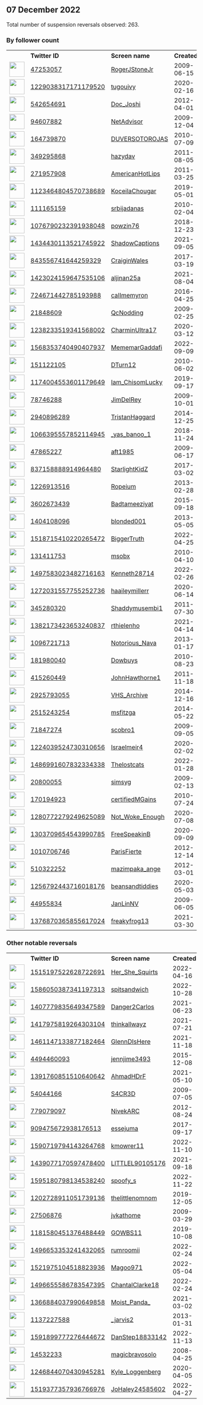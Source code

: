 
## 07 December 2022
Total number of suspension reversals observed: 263.

### By follower count
<table><tr><th></th><th align="left">Twitter ID</th><th align="left">Screen name</th>
<th align="left">Created</th><th align="left">Status</th><th align="left">Suspended</th><th align="left">Followers</th>
<tr><td><a href="https://pbs.twimg.com/profile_images/881721994328363008/FxyU1qMF_normal.jpg"><img src="https://pbs.twimg.com/profile_images/881721994328363008/FxyU1qMF_normal.jpg" width="40px" height="40px" align="center"/></a></td><td><a href="https://twitter.com/intent/user?user_id=47253057">47253057</a></td><td><a href="https://twitter.com/RogerJStoneJr">RogerJStoneJr</a></td><td>2009-06-15</td><td align="center"></td><td></td><td>413327</td></tr>
<tr><td><a href="https://pbs.twimg.com/profile_images/1622146394151866368/eNAp18Sk_normal.jpg"><img src="https://pbs.twimg.com/profile_images/1622146394151866368/eNAp18Sk_normal.jpg" width="40px" height="40px" align="center"/></a></td><td><a href="https://twitter.com/intent/user?user_id=1229038317171179520">1229038317171179520</a></td><td><a href="https://twitter.com/tugouivy">tugouivy</a></td><td>2020-02-16</td><td align="center"></td><td>2022-12-03</td><td>80511</td></tr>
<tr><td><a href="https://pbs.twimg.com/profile_images/1601175432484851712/Nds0xSVJ_normal.jpg"><img src="https://pbs.twimg.com/profile_images/1601175432484851712/Nds0xSVJ_normal.jpg" width="40px" height="40px" align="center"/></a></td><td><a href="https://twitter.com/intent/user?user_id=542654691">542654691</a></td><td><a href="https://twitter.com/Doc_Joshi">Doc_Joshi</a></td><td>2012-04-01</td><td align="center"></td><td></td><td>78590</td></tr>
<tr><td><a href="https://pbs.twimg.com/profile_images/1015616258463576064/mIa2w_kb_normal.jpg"><img src="https://pbs.twimg.com/profile_images/1015616258463576064/mIa2w_kb_normal.jpg" width="40px" height="40px" align="center"/></a></td><td><a href="https://twitter.com/intent/user?user_id=94607882">94607882</a></td><td><a href="https://twitter.com/NetAdvisor">NetAdvisor</a></td><td>2009-12-04</td><td align="center"></td><td>2022-10-29</td><td>58608</td></tr>
<tr><td><a href="https://pbs.twimg.com/profile_images/1504972262268715012/zfS4Uhpg_normal.jpg"><img src="https://pbs.twimg.com/profile_images/1504972262268715012/zfS4Uhpg_normal.jpg" width="40px" height="40px" align="center"/></a></td><td><a href="https://twitter.com/intent/user?user_id=164739870">164739870</a></td><td><a href="https://twitter.com/DUVERSOTOROJAS">DUVERSOTOROJAS</a></td><td>2010-07-09</td><td align="center"></td><td>2022-11-08</td><td>33278</td></tr>
<tr><td><a href="https://pbs.twimg.com/profile_images/1054232378195890176/22l-c1Nq_normal.jpg"><img src="https://pbs.twimg.com/profile_images/1054232378195890176/22l-c1Nq_normal.jpg" width="40px" height="40px" align="center"/></a></td><td><a href="https://twitter.com/intent/user?user_id=349295868">349295868</a></td><td><a href="https://twitter.com/hazydav">hazydav</a></td><td>2011-08-05</td><td align="center">👋</td><td>2022-08-10</td><td>29472</td></tr>
<tr><td><a href="https://pbs.twimg.com/profile_images/951221184565268480/qz4YUl3f_normal.jpg"><img src="https://pbs.twimg.com/profile_images/951221184565268480/qz4YUl3f_normal.jpg" width="40px" height="40px" align="center"/></a></td><td><a href="https://twitter.com/intent/user?user_id=271957908">271957908</a></td><td><a href="https://twitter.com/AmericanHotLips">AmericanHotLips</a></td><td>2011-03-25</td><td align="center"></td><td></td><td>24110</td></tr>
<tr><td><a href="https://pbs.twimg.com/profile_images/1601314407547637762/OwnGi9Ot_normal.jpg"><img src="https://pbs.twimg.com/profile_images/1601314407547637762/OwnGi9Ot_normal.jpg" width="40px" height="40px" align="center"/></a></td><td><a href="https://twitter.com/intent/user?user_id=1123464804570738689">1123464804570738689</a></td><td><a href="https://twitter.com/KoceilaChougar">KoceilaChougar</a></td><td>2019-05-01</td><td align="center"></td><td>2022-12-02</td><td>22190</td></tr>
<tr><td><a href="https://pbs.twimg.com/profile_images/674366650/golub_normal.png"><img src="https://pbs.twimg.com/profile_images/674366650/golub_normal.png" width="40px" height="40px" align="center"/></a></td><td><a href="https://twitter.com/intent/user?user_id=111165159">111165159</a></td><td><a href="https://twitter.com/srbijadanas">srbijadanas</a></td><td>2010-02-04</td><td align="center"></td><td></td><td>21234</td></tr>
<tr><td><a href="https://pbs.twimg.com/profile_images/1198308024915333120/op1eVH-y_normal.jpg"><img src="https://pbs.twimg.com/profile_images/1198308024915333120/op1eVH-y_normal.jpg" width="40px" height="40px" align="center"/></a></td><td><a href="https://twitter.com/intent/user?user_id=1076790232391938048">1076790232391938048</a></td><td><a href="https://twitter.com/powzin76">powzin76</a></td><td>2018-12-23</td><td align="center"></td><td></td><td>20472</td></tr>
<tr><td><a href="https://pbs.twimg.com/profile_images/1600139743618113537/TTarBwOQ_normal.jpg"><img src="https://pbs.twimg.com/profile_images/1600139743618113537/TTarBwOQ_normal.jpg" width="40px" height="40px" align="center"/></a></td><td><a href="https://twitter.com/intent/user?user_id=1434430113521745922">1434430113521745922</a></td><td><a href="https://twitter.com/ShadowCaptions">ShadowCaptions</a></td><td>2021-09-05</td><td align="center"></td><td>2022-11-14</td><td>18728</td></tr>
<tr><td><a href="https://pbs.twimg.com/profile_images/1127580020912816134/CeFFHJmT_normal.jpg"><img src="https://pbs.twimg.com/profile_images/1127580020912816134/CeFFHJmT_normal.jpg" width="40px" height="40px" align="center"/></a></td><td><a href="https://twitter.com/intent/user?user_id=843556741644259329">843556741644259329</a></td><td><a href="https://twitter.com/CraiginWales">CraiginWales</a></td><td>2017-03-19</td><td align="center"></td><td></td><td>12811</td></tr>
<tr><td><a href="https://pbs.twimg.com/profile_images/1493458217359364096/alBGnkSK_normal.jpg"><img src="https://pbs.twimg.com/profile_images/1493458217359364096/alBGnkSK_normal.jpg" width="40px" height="40px" align="center"/></a></td><td><a href="https://twitter.com/intent/user?user_id=1423024159647535106">1423024159647535106</a></td><td><a href="https://twitter.com/aljinan25a">aljinan25a</a></td><td>2021-08-04</td><td align="center"></td><td>2022-11-08</td><td>10039</td></tr>
<tr><td><a href="https://pbs.twimg.com/profile_images/1600671326880120834/tnTEBA-O_normal.jpg"><img src="https://pbs.twimg.com/profile_images/1600671326880120834/tnTEBA-O_normal.jpg" width="40px" height="40px" align="center"/></a></td><td><a href="https://twitter.com/intent/user?user_id=724671442785193988">724671442785193988</a></td><td><a href="https://twitter.com/caIImemyron">caIImemyron</a></td><td>2016-04-25</td><td align="center"></td><td></td><td>9212</td></tr>
<tr><td><a href="https://pbs.twimg.com/profile_images/1646784978674495488/EwTcLuik_normal.jpg"><img src="https://pbs.twimg.com/profile_images/1646784978674495488/EwTcLuik_normal.jpg" width="40px" height="40px" align="center"/></a></td><td><a href="https://twitter.com/intent/user?user_id=21848609">21848609</a></td><td><a href="https://twitter.com/QcNodding">QcNodding</a></td><td>2009-02-25</td><td align="center"></td><td>2022-09-02</td><td>8398</td></tr>
<tr><td><a href="https://pbs.twimg.com/profile_images/1238599796186898432/B1w1ul_M_normal.jpg"><img src="https://pbs.twimg.com/profile_images/1238599796186898432/B1w1ul_M_normal.jpg" width="40px" height="40px" align="center"/></a></td><td><a href="https://twitter.com/intent/user?user_id=1238233519341568002">1238233519341568002</a></td><td><a href="https://twitter.com/CharminUltra17">CharminUltra17</a></td><td>2020-03-12</td><td align="center"></td><td></td><td>8385</td></tr>
<tr><td><a href="https://pbs.twimg.com/profile_images/1605785892400111618/jiDhrR6x_normal.jpg"><img src="https://pbs.twimg.com/profile_images/1605785892400111618/jiDhrR6x_normal.jpg" width="40px" height="40px" align="center"/></a></td><td><a href="https://twitter.com/intent/user?user_id=1568353740490407937">1568353740490407937</a></td><td><a href="https://twitter.com/MememarGaddafi">MememarGaddafi</a></td><td>2022-09-09</td><td align="center"></td><td>2022-12-01</td><td>8300</td></tr>
<tr><td><a href="https://pbs.twimg.com/profile_images/1600219569238540290/N62eDbvb_normal.jpg"><img src="https://pbs.twimg.com/profile_images/1600219569238540290/N62eDbvb_normal.jpg" width="40px" height="40px" align="center"/></a></td><td><a href="https://twitter.com/intent/user?user_id=151122105">151122105</a></td><td><a href="https://twitter.com/DTurn12">DTurn12</a></td><td>2010-06-02</td><td align="center"></td><td></td><td>6392</td></tr>
<tr><td><a href="https://pbs.twimg.com/profile_images/1628309204443226112/PCi6qTdp_normal.jpg"><img src="https://pbs.twimg.com/profile_images/1628309204443226112/PCi6qTdp_normal.jpg" width="40px" height="40px" align="center"/></a></td><td><a href="https://twitter.com/intent/user?user_id=1174004553601179649">1174004553601179649</a></td><td><a href="https://twitter.com/Iam_ChisomLucky">Iam_ChisomLucky</a></td><td>2019-09-17</td><td align="center">🚫</td><td></td><td>6390</td></tr>
<tr><td><a href="https://pbs.twimg.com/profile_images/826226454312611840/5_QK0yYp_normal.jpg"><img src="https://pbs.twimg.com/profile_images/826226454312611840/5_QK0yYp_normal.jpg" width="40px" height="40px" align="center"/></a></td><td><a href="https://twitter.com/intent/user?user_id=78746288">78746288</a></td><td><a href="https://twitter.com/JimDelRey">JimDelRey</a></td><td>2009-10-01</td><td align="center"></td><td></td><td>6295</td></tr>
<tr><td><a href="https://pbs.twimg.com/profile_images/1608951901684465664/5qhPnLc-_normal.jpg"><img src="https://pbs.twimg.com/profile_images/1608951901684465664/5qhPnLc-_normal.jpg" width="40px" height="40px" align="center"/></a></td><td><a href="https://twitter.com/intent/user?user_id=2940896289">2940896289</a></td><td><a href="https://twitter.com/TristanHaggard">TristanHaggard</a></td><td>2014-12-25</td><td align="center"></td><td></td><td>5039</td></tr>
<tr><td><a href="https://pbs.twimg.com/profile_images/1261928737840529408/mmF4EmkM_normal.jpg"><img src="https://pbs.twimg.com/profile_images/1261928737840529408/mmF4EmkM_normal.jpg" width="40px" height="40px" align="center"/></a></td><td><a href="https://twitter.com/intent/user?user_id=1066395557852114945">1066395557852114945</a></td><td><a href="https://twitter.com/_yas_banoo_1">_yas_banoo_1</a></td><td>2018-11-24</td><td align="center"></td><td></td><td>3959</td></tr>
<tr><td><a href="https://pbs.twimg.com/profile_images/1646262341334601728/qy2WyXs3_normal.png"><img src="https://pbs.twimg.com/profile_images/1646262341334601728/qy2WyXs3_normal.png" width="40px" height="40px" align="center"/></a></td><td><a href="https://twitter.com/intent/user?user_id=47865227">47865227</a></td><td><a href="https://twitter.com/aft1985">aft1985</a></td><td>2009-06-17</td><td align="center"></td><td>2022-11-08</td><td>3930</td></tr>
<tr><td><a href="https://pbs.twimg.com/profile_images/1642109774832586753/Wq2sCcbo_normal.jpg"><img src="https://pbs.twimg.com/profile_images/1642109774832586753/Wq2sCcbo_normal.jpg" width="40px" height="40px" align="center"/></a></td><td><a href="https://twitter.com/intent/user?user_id=837158888914964480">837158888914964480</a></td><td><a href="https://twitter.com/StarlightKidZ">StarlightKidZ</a></td><td>2017-03-02</td><td align="center">🚫</td><td>2022-02-19</td><td>3868</td></tr>
<tr><td><a href="https://pbs.twimg.com/profile_images/1616243979011457024/jzlT3yTX_normal.jpg"><img src="https://pbs.twimg.com/profile_images/1616243979011457024/jzlT3yTX_normal.jpg" width="40px" height="40px" align="center"/></a></td><td><a href="https://twitter.com/intent/user?user_id=1226913516">1226913516</a></td><td><a href="https://twitter.com/Ropeium">Ropeium</a></td><td>2013-02-28</td><td align="center"></td><td>2022-11-12</td><td>3859</td></tr>
<tr><td><a href="https://pbs.twimg.com/profile_images/1646826733994377216/phc3c4r__normal.jpg"><img src="https://pbs.twimg.com/profile_images/1646826733994377216/phc3c4r__normal.jpg" width="40px" height="40px" align="center"/></a></td><td><a href="https://twitter.com/intent/user?user_id=3602673439">3602673439</a></td><td><a href="https://twitter.com/Badtameeziyat">Badtameeziyat</a></td><td>2015-09-18</td><td align="center"></td><td>2022-04-27</td><td>3462</td></tr>
<tr><td><a href="https://pbs.twimg.com/profile_images/1286023740086784011/Jsm6fZIl_normal.jpg"><img src="https://pbs.twimg.com/profile_images/1286023740086784011/Jsm6fZIl_normal.jpg" width="40px" height="40px" align="center"/></a></td><td><a href="https://twitter.com/intent/user?user_id=1404108096">1404108096</a></td><td><a href="https://twitter.com/blonded001">blonded001</a></td><td>2013-05-05</td><td align="center"></td><td></td><td>3440</td></tr>
<tr><td><a href="https://pbs.twimg.com/profile_images/1518715925071118343/t4diWs7D_normal.jpg"><img src="https://pbs.twimg.com/profile_images/1518715925071118343/t4diWs7D_normal.jpg" width="40px" height="40px" align="center"/></a></td><td><a href="https://twitter.com/intent/user?user_id=1518715410220265472">1518715410220265472</a></td><td><a href="https://twitter.com/BiggerTruth">BiggerTruth</a></td><td>2022-04-25</td><td align="center"></td><td>2022-10-19</td><td>3233</td></tr>
<tr><td><a href="https://pbs.twimg.com/profile_images/961182182910971904/-wpXSYf__normal.jpg"><img src="https://pbs.twimg.com/profile_images/961182182910971904/-wpXSYf__normal.jpg" width="40px" height="40px" align="center"/></a></td><td><a href="https://twitter.com/intent/user?user_id=131411753">131411753</a></td><td><a href="https://twitter.com/msobx">msobx</a></td><td>2010-04-10</td><td align="center"></td><td></td><td>3211</td></tr>
<tr><td><a href="https://pbs.twimg.com/profile_images/1497646915676250118/uW1YkFKC_normal.jpg"><img src="https://pbs.twimg.com/profile_images/1497646915676250118/uW1YkFKC_normal.jpg" width="40px" height="40px" align="center"/></a></td><td><a href="https://twitter.com/intent/user?user_id=1497583023482716163">1497583023482716163</a></td><td><a href="https://twitter.com/Kenneth28714">Kenneth28714</a></td><td>2022-02-26</td><td align="center"></td><td>2022-10-29</td><td>3149</td></tr>
<tr><td><a href="https://pbs.twimg.com/profile_images/1396204397957365764/phgef6Aq_normal.jpg"><img src="https://pbs.twimg.com/profile_images/1396204397957365764/phgef6Aq_normal.jpg" width="40px" height="40px" align="center"/></a></td><td><a href="https://twitter.com/intent/user?user_id=1272031557755252736">1272031557755252736</a></td><td><a href="https://twitter.com/haaileymillerr">haaileymillerr</a></td><td>2020-06-14</td><td align="center">🔒</td><td>2022-10-29</td><td>2598</td></tr>
<tr><td><a href="https://pbs.twimg.com/profile_images/1386688629263699971/Qf3GtFdp_normal.jpg"><img src="https://pbs.twimg.com/profile_images/1386688629263699971/Qf3GtFdp_normal.jpg" width="40px" height="40px" align="center"/></a></td><td><a href="https://twitter.com/intent/user?user_id=345280320">345280320</a></td><td><a href="https://twitter.com/Shaddymusembi1">Shaddymusembi1</a></td><td>2011-07-30</td><td align="center">🚫</td><td>2022-05-06</td><td>2479</td></tr>
<tr><td><a href="https://pbs.twimg.com/profile_images/1624243379520389120/bXMC-DsR_normal.jpg"><img src="https://pbs.twimg.com/profile_images/1624243379520389120/bXMC-DsR_normal.jpg" width="40px" height="40px" align="center"/></a></td><td><a href="https://twitter.com/intent/user?user_id=1382173423653240837">1382173423653240837</a></td><td><a href="https://twitter.com/rthielenho">rthielenho</a></td><td>2021-04-14</td><td align="center"></td><td>2022-11-08</td><td>2454</td></tr>
<tr><td><a href="https://pbs.twimg.com/profile_images/1002844416355155968/heMEmSZE_normal.jpg"><img src="https://pbs.twimg.com/profile_images/1002844416355155968/heMEmSZE_normal.jpg" width="40px" height="40px" align="center"/></a></td><td><a href="https://twitter.com/intent/user?user_id=1096721713">1096721713</a></td><td><a href="https://twitter.com/Notorious_Nava">Notorious_Nava</a></td><td>2013-01-17</td><td align="center"></td><td></td><td>2408</td></tr>
<tr><td><a href="https://pbs.twimg.com/profile_images/445690351609597952/MymMPO46_normal.jpeg"><img src="https://pbs.twimg.com/profile_images/445690351609597952/MymMPO46_normal.jpeg" width="40px" height="40px" align="center"/></a></td><td><a href="https://twitter.com/intent/user?user_id=181980040">181980040</a></td><td><a href="https://twitter.com/Dowbuys">Dowbuys</a></td><td>2010-08-23</td><td align="center"></td><td>2022-10-29</td><td>2406</td></tr>
<tr><td><a href="https://pbs.twimg.com/profile_images/513250332034363392/nde33txR_normal.png"><img src="https://pbs.twimg.com/profile_images/513250332034363392/nde33txR_normal.png" width="40px" height="40px" align="center"/></a></td><td><a href="https://twitter.com/intent/user?user_id=415260449">415260449</a></td><td><a href="https://twitter.com/JohnHawthorne1">JohnHawthorne1</a></td><td>2011-11-18</td><td align="center"></td><td></td><td>2393</td></tr>
<tr><td><a href="https://pbs.twimg.com/profile_images/1647288968235438083/yoNMf2Ng_normal.jpg"><img src="https://pbs.twimg.com/profile_images/1647288968235438083/yoNMf2Ng_normal.jpg" width="40px" height="40px" align="center"/></a></td><td><a href="https://twitter.com/intent/user?user_id=2925793055">2925793055</a></td><td><a href="https://twitter.com/VHS_Archive">VHS_Archive</a></td><td>2014-12-16</td><td align="center"></td><td>2022-08-21</td><td>2284</td></tr>
<tr><td><a href="https://abs.twimg.com/sticky/default_profile_images/default_profile_normal.png"><img src="https://abs.twimg.com/sticky/default_profile_images/default_profile_normal.png" width="40px" height="40px" align="center"/></a></td><td><a href="https://twitter.com/intent/user?user_id=2515243254">2515243254</a></td><td><a href="https://twitter.com/msfitzga">msfitzga</a></td><td>2014-05-22</td><td align="center"></td><td>2022-10-29</td><td>2180</td></tr>
<tr><td><a href="https://pbs.twimg.com/profile_images/1154234095926468609/YzMvsjjh_normal.jpg"><img src="https://pbs.twimg.com/profile_images/1154234095926468609/YzMvsjjh_normal.jpg" width="40px" height="40px" align="center"/></a></td><td><a href="https://twitter.com/intent/user?user_id=71847274">71847274</a></td><td><a href="https://twitter.com/scobro1">scobro1</a></td><td>2009-09-05</td><td align="center"></td><td></td><td>2049</td></tr>
<tr><td><a href="https://pbs.twimg.com/profile_images/1640515533836627970/MckwWbim_normal.jpg"><img src="https://pbs.twimg.com/profile_images/1640515533836627970/MckwWbim_normal.jpg" width="40px" height="40px" align="center"/></a></td><td><a href="https://twitter.com/intent/user?user_id=1224039524730310656">1224039524730310656</a></td><td><a href="https://twitter.com/Israelmeir4">Israelmeir4</a></td><td>2020-02-02</td><td align="center"></td><td></td><td>1990</td></tr>
<tr><td><a href="https://pbs.twimg.com/profile_images/1605508938425716737/wnvWIgZM_normal.jpg"><img src="https://pbs.twimg.com/profile_images/1605508938425716737/wnvWIgZM_normal.jpg" width="40px" height="40px" align="center"/></a></td><td><a href="https://twitter.com/intent/user?user_id=1486991607832334338">1486991607832334338</a></td><td><a href="https://twitter.com/Thelostcats">Thelostcats</a></td><td>2022-01-28</td><td align="center"></td><td>2022-12-03</td><td>1934</td></tr>
<tr><td><a href="https://pbs.twimg.com/profile_images/1640332069929725953/vXjOtFKK_normal.jpg"><img src="https://pbs.twimg.com/profile_images/1640332069929725953/vXjOtFKK_normal.jpg" width="40px" height="40px" align="center"/></a></td><td><a href="https://twitter.com/intent/user?user_id=20800055">20800055</a></td><td><a href="https://twitter.com/simsyg">simsyg</a></td><td>2009-02-13</td><td align="center"></td><td>2022-11-12</td><td>1932</td></tr>
<tr><td><a href="https://pbs.twimg.com/profile_images/1067441666490015745/y_SKn4du_normal.jpg"><img src="https://pbs.twimg.com/profile_images/1067441666490015745/y_SKn4du_normal.jpg" width="40px" height="40px" align="center"/></a></td><td><a href="https://twitter.com/intent/user?user_id=170194923">170194923</a></td><td><a href="https://twitter.com/certifiedMGains">certifiedMGains</a></td><td>2010-07-24</td><td align="center"></td><td></td><td>1624</td></tr>
<tr><td><a href="https://pbs.twimg.com/profile_images/1529775540273553410/d8fxYlot_normal.jpg"><img src="https://pbs.twimg.com/profile_images/1529775540273553410/d8fxYlot_normal.jpg" width="40px" height="40px" align="center"/></a></td><td><a href="https://twitter.com/intent/user?user_id=1280772279249625089">1280772279249625089</a></td><td><a href="https://twitter.com/Not_Woke_Enough">Not_Woke_Enough</a></td><td>2020-07-08</td><td align="center"></td><td>2022-10-03</td><td>1546</td></tr>
<tr><td><a href="https://pbs.twimg.com/profile_images/1352118177329803264/xd8H7cyD_normal.jpg"><img src="https://pbs.twimg.com/profile_images/1352118177329803264/xd8H7cyD_normal.jpg" width="40px" height="40px" align="center"/></a></td><td><a href="https://twitter.com/intent/user?user_id=1303709654543990785">1303709654543990785</a></td><td><a href="https://twitter.com/FreeSpeakinB">FreeSpeakinB</a></td><td>2020-09-09</td><td align="center"></td><td>2022-10-29</td><td>1532</td></tr>
<tr><td><a href="https://pbs.twimg.com/profile_images/2973908698/13b495c5c47ee0cb07ec9ffa2aa26694_normal.jpeg"><img src="https://pbs.twimg.com/profile_images/2973908698/13b495c5c47ee0cb07ec9ffa2aa26694_normal.jpeg" width="40px" height="40px" align="center"/></a></td><td><a href="https://twitter.com/intent/user?user_id=1010706746">1010706746</a></td><td><a href="https://twitter.com/ParisFierte">ParisFierte</a></td><td>2012-12-14</td><td align="center"></td><td></td><td>1522</td></tr>
<tr><td><a href="https://pbs.twimg.com/profile_images/1311876622040080389/w7X6DL-__normal.jpg"><img src="https://pbs.twimg.com/profile_images/1311876622040080389/w7X6DL-__normal.jpg" width="40px" height="40px" align="center"/></a></td><td><a href="https://twitter.com/intent/user?user_id=510322252">510322252</a></td><td><a href="https://twitter.com/mazimpaka_ange">mazimpaka_ange</a></td><td>2012-03-01</td><td align="center"></td><td>2022-03-11</td><td>1440</td></tr>
<tr><td><a href="https://pbs.twimg.com/profile_images/1295337104394932225/Exvmn3mN_normal.jpg"><img src="https://pbs.twimg.com/profile_images/1295337104394932225/Exvmn3mN_normal.jpg" width="40px" height="40px" align="center"/></a></td><td><a href="https://twitter.com/intent/user?user_id=1256792443716018176">1256792443716018176</a></td><td><a href="https://twitter.com/beansandtiddies">beansandtiddies</a></td><td>2020-05-03</td><td align="center">🚫</td><td></td><td>1417</td></tr>
<tr><td><a href="https://pbs.twimg.com/profile_images/1607957082061574145/KUoYo784_normal.jpg"><img src="https://pbs.twimg.com/profile_images/1607957082061574145/KUoYo784_normal.jpg" width="40px" height="40px" align="center"/></a></td><td><a href="https://twitter.com/intent/user?user_id=44955834">44955834</a></td><td><a href="https://twitter.com/JanLinNV">JanLinNV</a></td><td>2009-06-05</td><td align="center"></td><td></td><td>1349</td></tr>
<tr><td><a href="https://pbs.twimg.com/profile_images/1600399914277691393/vAqRG9zn_normal.jpg"><img src="https://pbs.twimg.com/profile_images/1600399914277691393/vAqRG9zn_normal.jpg" width="40px" height="40px" align="center"/></a></td><td><a href="https://twitter.com/intent/user?user_id=1376870365855617024">1376870365855617024</a></td><td><a href="https://twitter.com/freakyfrog13">freakyfrog13</a></td><td>2021-03-30</td><td align="center"></td><td>2022-04-01</td><td>1264</td></tr>
</table>

### Other notable reversals
<table><tr><th></th><th align="left">Twitter ID</th><th align="left">Screen name</th>
<th align="left">Created</th><th align="left">Status</th><th align="left">Suspended</th><th align="left">Followers</th>
<tr><td><a href="https://pbs.twimg.com/profile_images/1607564429545148416/8V0QMizn_normal.jpg"><img src="https://pbs.twimg.com/profile_images/1607564429545148416/8V0QMizn_normal.jpg" width="40px" height="40px" align="center"/></a></td><td><a href="https://twitter.com/intent/user?user_id=1515197522628722691">1515197522628722691</a></td><td><a href="https://twitter.com/Her_She_Squirts">Her_She_Squirts</a></td><td>2022-04-16</td><td align="center"></td><td>2022-12-03</td><td>953</td></tr>
<tr><td><a href="https://pbs.twimg.com/profile_images/1598217459760189440/oNRdYA8Z_normal.jpg"><img src="https://pbs.twimg.com/profile_images/1598217459760189440/oNRdYA8Z_normal.jpg" width="40px" height="40px" align="center"/></a></td><td><a href="https://twitter.com/intent/user?user_id=1586050387341197313">1586050387341197313</a></td><td><a href="https://twitter.com/spitsandwich">spitsandwich</a></td><td>2022-10-28</td><td align="center">🔒🚫</td><td>2022-12-03</td><td>86</td></tr>
<tr><td><a href="https://pbs.twimg.com/profile_images/1408166335562063872/ReudwGBW_normal.jpg"><img src="https://pbs.twimg.com/profile_images/1408166335562063872/ReudwGBW_normal.jpg" width="40px" height="40px" align="center"/></a></td><td><a href="https://twitter.com/intent/user?user_id=1407779835649347589">1407779835649347589</a></td><td><a href="https://twitter.com/Danger2Carlos">Danger2Carlos</a></td><td>2021-06-23</td><td align="center"></td><td>2022-12-03</td><td>296</td></tr>
<tr><td><a href="https://pbs.twimg.com/profile_images/1592327043018100737/FN-lWTwf_normal.jpg"><img src="https://pbs.twimg.com/profile_images/1592327043018100737/FN-lWTwf_normal.jpg" width="40px" height="40px" align="center"/></a></td><td><a href="https://twitter.com/intent/user?user_id=1417975819264303104">1417975819264303104</a></td><td><a href="https://twitter.com/thinkallwayz">thinkallwayz</a></td><td>2021-07-21</td><td align="center"></td><td>2022-11-25</td><td>1003</td></tr>
<tr><td><a href="https://pbs.twimg.com/profile_images/1489349390795874307/TpHOilKg_normal.jpg"><img src="https://pbs.twimg.com/profile_images/1489349390795874307/TpHOilKg_normal.jpg" width="40px" height="40px" align="center"/></a></td><td><a href="https://twitter.com/intent/user?user_id=1461147133877182464">1461147133877182464</a></td><td><a href="https://twitter.com/GlennDIsHere">GlennDIsHere</a></td><td>2021-11-18</td><td align="center"></td><td>2022-12-03</td><td>612</td></tr>
<tr><td><a href="https://pbs.twimg.com/profile_images/1249827123532988417/O8InY7FN_normal.jpg"><img src="https://pbs.twimg.com/profile_images/1249827123532988417/O8InY7FN_normal.jpg" width="40px" height="40px" align="center"/></a></td><td><a href="https://twitter.com/intent/user?user_id=4494460093">4494460093</a></td><td><a href="https://twitter.com/jennjime3493">jennjime3493</a></td><td>2015-12-08</td><td align="center"></td><td>2022-11-23</td><td>517</td></tr>
<tr><td><a href="https://pbs.twimg.com/profile_images/1494842044451364872/oTYWPHY-_normal.jpg"><img src="https://pbs.twimg.com/profile_images/1494842044451364872/oTYWPHY-_normal.jpg" width="40px" height="40px" align="center"/></a></td><td><a href="https://twitter.com/intent/user?user_id=1391760851510640642">1391760851510640642</a></td><td><a href="https://twitter.com/AhmadHDrF">AhmadHDrF</a></td><td>2021-05-10</td><td align="center"></td><td>2022-12-02</td><td>368</td></tr>
<tr><td><a href="https://pbs.twimg.com/profile_images/1600739865888423938/6Fz2x2ih_normal.jpg"><img src="https://pbs.twimg.com/profile_images/1600739865888423938/6Fz2x2ih_normal.jpg" width="40px" height="40px" align="center"/></a></td><td><a href="https://twitter.com/intent/user?user_id=54044166">54044166</a></td><td><a href="https://twitter.com/S4CR3D">S4CR3D</a></td><td>2009-07-05</td><td align="center"></td><td>2022-11-11</td><td>318</td></tr>
<tr><td><a href="https://pbs.twimg.com/profile_images/1503372945749598210/_oJTNEJu_normal.jpg"><img src="https://pbs.twimg.com/profile_images/1503372945749598210/_oJTNEJu_normal.jpg" width="40px" height="40px" align="center"/></a></td><td><a href="https://twitter.com/intent/user?user_id=779079097">779079097</a></td><td><a href="https://twitter.com/NivekARC">NivekARC</a></td><td>2012-08-24</td><td align="center"></td><td>2022-12-03</td><td>267</td></tr>
<tr><td><a href="https://pbs.twimg.com/profile_images/1609488390642073602/L8Leko_p_normal.jpg"><img src="https://pbs.twimg.com/profile_images/1609488390642073602/L8Leko_p_normal.jpg" width="40px" height="40px" align="center"/></a></td><td><a href="https://twitter.com/intent/user?user_id=909475672938176513">909475672938176513</a></td><td><a href="https://twitter.com/essejuma">essejuma</a></td><td>2017-09-17</td><td align="center">👋</td><td>2022-11-28</td><td>281</td></tr>
<tr><td><a href="https://pbs.twimg.com/profile_images/1590729065123782658/tBLGhzuF_normal.jpg"><img src="https://pbs.twimg.com/profile_images/1590729065123782658/tBLGhzuF_normal.jpg" width="40px" height="40px" align="center"/></a></td><td><a href="https://twitter.com/intent/user?user_id=1590719794143264768">1590719794143264768</a></td><td><a href="https://twitter.com/kmowrer11">kmowrer11</a></td><td>2022-11-10</td><td align="center"></td><td>2022-12-02</td><td>44</td></tr>
<tr><td><a href="https://pbs.twimg.com/profile_images/1647618380101304324/wylPeEYh_normal.jpg"><img src="https://pbs.twimg.com/profile_images/1647618380101304324/wylPeEYh_normal.jpg" width="40px" height="40px" align="center"/></a></td><td><a href="https://twitter.com/intent/user?user_id=1439077170597478400">1439077170597478400</a></td><td><a href="https://twitter.com/LITTLEL90105176">LITTLEL90105176</a></td><td>2021-09-18</td><td align="center"></td><td>2022-12-02</td><td>200</td></tr>
<tr><td><a href="https://pbs.twimg.com/profile_images/1597736429852839939/oNp9GQNx_normal.jpg"><img src="https://pbs.twimg.com/profile_images/1597736429852839939/oNp9GQNx_normal.jpg" width="40px" height="40px" align="center"/></a></td><td><a href="https://twitter.com/intent/user?user_id=1595180798134538240">1595180798134538240</a></td><td><a href="https://twitter.com/spoofy_s">spoofy_s</a></td><td>2022-11-22</td><td align="center"></td><td>2022-12-03</td><td>289</td></tr>
<tr><td><a href="https://pbs.twimg.com/profile_images/1387409621963444226/p2Bb4BCs_normal.jpg"><img src="https://pbs.twimg.com/profile_images/1387409621963444226/p2Bb4BCs_normal.jpg" width="40px" height="40px" align="center"/></a></td><td><a href="https://twitter.com/intent/user?user_id=1202728911051739136">1202728911051739136</a></td><td><a href="https://twitter.com/thelittlenomnom">thelittlenomnom</a></td><td>2019-12-05</td><td align="center"></td><td>2022-11-21</td><td>184</td></tr>
<tr><td><a href="https://abs.twimg.com/sticky/default_profile_images/default_profile_normal.png"><img src="https://abs.twimg.com/sticky/default_profile_images/default_profile_normal.png" width="40px" height="40px" align="center"/></a></td><td><a href="https://twitter.com/intent/user?user_id=27506876">27506876</a></td><td><a href="https://twitter.com/jvkathome">jvkathome</a></td><td>2009-03-29</td><td align="center"></td><td>2022-10-28</td><td>241</td></tr>
<tr><td><a href="https://pbs.twimg.com/profile_images/1181583658915962892/pZYEAZ6i_normal.jpg"><img src="https://pbs.twimg.com/profile_images/1181583658915962892/pZYEAZ6i_normal.jpg" width="40px" height="40px" align="center"/></a></td><td><a href="https://twitter.com/intent/user?user_id=1181580451376488449">1181580451376488449</a></td><td><a href="https://twitter.com/GOWBS11">GOWBS11</a></td><td>2019-10-08</td><td align="center"></td><td>2022-10-19</td><td>288</td></tr>
<tr><td><a href="https://pbs.twimg.com/profile_images/1612568292513972225/aooDRRyX_normal.jpg"><img src="https://pbs.twimg.com/profile_images/1612568292513972225/aooDRRyX_normal.jpg" width="40px" height="40px" align="center"/></a></td><td><a href="https://twitter.com/intent/user?user_id=1496653353241432065">1496653353241432065</a></td><td><a href="https://twitter.com/rumroomii">rumroomii</a></td><td>2022-02-24</td><td align="center"></td><td>2022-12-03</td><td>201</td></tr>
<tr><td><a href="https://abs.twimg.com/sticky/default_profile_images/default_profile_normal.png"><img src="https://abs.twimg.com/sticky/default_profile_images/default_profile_normal.png" width="40px" height="40px" align="center"/></a></td><td><a href="https://twitter.com/intent/user?user_id=1521975104518823936">1521975104518823936</a></td><td><a href="https://twitter.com/Magoo971">Magoo971</a></td><td>2022-05-04</td><td align="center"></td><td>2022-12-04</td><td>333</td></tr>
<tr><td><a href="https://pbs.twimg.com/profile_images/1577210757581873152/4KJzqGro_normal.jpg"><img src="https://pbs.twimg.com/profile_images/1577210757581873152/4KJzqGro_normal.jpg" width="40px" height="40px" align="center"/></a></td><td><a href="https://twitter.com/intent/user?user_id=1496655586783547395">1496655586783547395</a></td><td><a href="https://twitter.com/ChantalClarke18">ChantalClarke18</a></td><td>2022-02-24</td><td align="center">🚫</td><td>2022-11-14</td><td>98</td></tr>
<tr><td><a href="https://pbs.twimg.com/profile_images/1476776117872705538/vp8eval6_normal.jpg"><img src="https://pbs.twimg.com/profile_images/1476776117872705538/vp8eval6_normal.jpg" width="40px" height="40px" align="center"/></a></td><td><a href="https://twitter.com/intent/user?user_id=1366884037990649858">1366884037990649858</a></td><td><a href="https://twitter.com/Moist_Panda_">Moist_Panda_</a></td><td>2021-03-02</td><td align="center"></td><td>2022-11-13</td><td>455</td></tr>
<tr><td><a href="https://pbs.twimg.com/profile_images/1595899612304642048/KtsSI9QB_normal.jpg"><img src="https://pbs.twimg.com/profile_images/1595899612304642048/KtsSI9QB_normal.jpg" width="40px" height="40px" align="center"/></a></td><td><a href="https://twitter.com/intent/user?user_id=1137227588">1137227588</a></td><td><a href="https://twitter.com/_jarvis2">_jarvis2</a></td><td>2013-01-31</td><td align="center"></td><td>2022-11-30</td><td>245</td></tr>
<tr><td><a href="https://pbs.twimg.com/profile_images/1592095936871817218/WK-2d67f_normal.jpg"><img src="https://pbs.twimg.com/profile_images/1592095936871817218/WK-2d67f_normal.jpg" width="40px" height="40px" align="center"/></a></td><td><a href="https://twitter.com/intent/user?user_id=1591899777276444672">1591899777276444672</a></td><td><a href="https://twitter.com/DanStep18833142">DanStep18833142</a></td><td>2022-11-13</td><td align="center">🚫</td><td>2022-12-02</td><td>28</td></tr>
<tr><td><a href="https://pbs.twimg.com/profile_images/1567262289102864389/g3lpU2uy_normal.jpg"><img src="https://pbs.twimg.com/profile_images/1567262289102864389/g3lpU2uy_normal.jpg" width="40px" height="40px" align="center"/></a></td><td><a href="https://twitter.com/intent/user?user_id=14532233">14532233</a></td><td><a href="https://twitter.com/magicbravosolo">magicbravosolo</a></td><td>2008-04-25</td><td align="center"></td><td>2022-12-02</td><td>620</td></tr>
<tr><td><a href="https://pbs.twimg.com/profile_images/1493529351509487618/q0GzyKqE_normal.jpg"><img src="https://pbs.twimg.com/profile_images/1493529351509487618/q0GzyKqE_normal.jpg" width="40px" height="40px" align="center"/></a></td><td><a href="https://twitter.com/intent/user?user_id=1246844070430945281">1246844070430945281</a></td><td><a href="https://twitter.com/Kyle_Loggenberg">Kyle_Loggenberg</a></td><td>2020-04-05</td><td align="center"></td><td>2022-11-30</td><td>124</td></tr>
<tr><td><a href="https://pbs.twimg.com/profile_images/1519377580692062208/l7WmqAXK_normal.jpg"><img src="https://pbs.twimg.com/profile_images/1519377580692062208/l7WmqAXK_normal.jpg" width="40px" height="40px" align="center"/></a></td><td><a href="https://twitter.com/intent/user?user_id=1519377357936766976">1519377357936766976</a></td><td><a href="https://twitter.com/JoHaley24585602">JoHaley24585602</a></td><td>2022-04-27</td><td align="center"></td><td>2022-10-19</td><td>1</td></tr>
</table>
